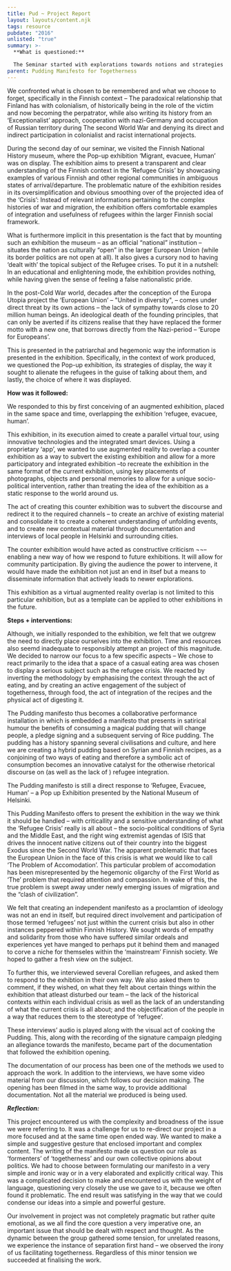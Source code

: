 ```yaml
---
title: Pud ~ Project Report
layout: layouts/content.njk
tags: resource
pubdate: "2016"
unlisted: "true"
summary: >-
  **What is questioned:**

  The Seminar started with explorations towards notions and strategies of nation building, The issue of living amongst each other and the issue of the perception of the Other, what does this create this ‘other’ imply, not philosophically but in a political and historical perspective. One particular example which became a central point of conversation and debate was the ‘Swastika’ and how the actions of the Nazi ideology has seized the imagination and the fundamental essence of the image/symbol and mutated it through its own actions to transform it into a signifier connoting an unforgettable and unforgivable event in human history. Such a symbol becomes part of the collective history of an entire people, and becomes the shared collective experience of humanity.
parent: Pudding Manifesto for Togetherness
---
```

We confronted what is chosen to be remembered and what we choose to forget, specifically in the Finnish context – The paradoxical relationship that Finland has with colonialism, of historically being in the role of the victim and now becoming the perpatrator, while also writing its history from an ‘Exceptionalist’ approach, cooperation with nazi-Germany and occupation of Russian territory during The second World War and denying its direct and indirect participation in colonialist and racist international projects.

During the second day of our seminar, we visited the Finnish National History museum, where the Pop-up exhibition ‘Migrant, evacuee, Human’ was on display. The exhibition aims to present a transparent and clear understanding of the Finnish context in the ‘Refugee Crisis’ by showcasing examples of various Finnish and other regional communities in ambiguous states of arrival/departure. The problematic nature of the exhibition resides in its oversimplification and obvious smoothing over of the projected idea of the ‘Crisis’: Instead of relevant informations pertaining to the complex histories of war and migration, the exhibition offers comfortable examples of integration and usefulness of refugees within the larger Finnish social framework.

What is furthermore implicit in this presentation is the fact that by mounting such an exhibition the museum – as an official “national” institution – situates the nation as culturally “open” in the larger European Union  (while its border politics are not open at all). It also gives a cursory nod to having ‘dealt with’ the topical subject of the Refugee crises. To put it in a nutshell: In an educational and enlightening mode, the exhibition provides nothing, while having given the sense of feeling a false nationalistic pride.

In the post-Cold War world, decades after the conception of the Europa Utopia project the ‘European Union’ – "United in diversity", – comes under direct threat by its own actions – the lack of sympathy towards close to 20 million human beings. An ideological death of the founding principles, that can only be averted if its citizens realise that they have replaced the former motto with a new one, that borrows directly from the Nazi-period – ‘Europe for Europeans’.

This is presented in the patriarchal and hegemonic way the information is presented in the exhibition. Specifically, in the context of work produced, we questioned the Pop-up exhibition, its strategies of display, the way it sought to alienate the refugees in the guise of talking about them, and lastly, the choice of where it was displayed.


**How was it followed:**

We responded to this by first conceiving of an augmented exhibition, placed in the same space and time, overlapping the exhibition ‘refugee, evacuee, human’.

This exhibition, in its execution aimed to create a parallel virtual tour, using innovative technologies and the integrated smart devices. Using a proprietary ‘app’, we wanted to use augmented reality to overlap a counter exhibition as a way to subvert the existing exhibition and allow for a more participatory and integrated exhibition –to recreate the exhibition in the same format of the current exhibition, using key placements of photographs, objects and personal memories to allow for a unique socio-political intervention, rather than treating the idea of the exhibition as a static response to the world around us.

The act of creating this counter exhibition was to subvert the discourse and redirect it to the required channels – to create an archive of existing material and consolidate it to create a coherent understanding of unfolding events, and to create new contextual material through documentation and interviews of local people in Helsinki and surrounding cities.

The counter exhibition would have acted as constructive criticism ¬¬– enabling a new way of how we respond to future exhibitions. It will allow for community participation. By giving the audience the power to intervene, it would have made the exhibition not just an end in itsef but a means to disseminate information that actively leads to newer explorations.

This exhibition as a virtual augmented reality overlap is not limited to this particular exhibition, but as a template can be applied to other exhibitions in the future.


**Steps + interventions:**

Although, we initially responded to the exhibition, we felt that we outgrew the need to directly place ourselves into the exhibition. Time and resources also seemd inadequate to responsibly  attempt an project of this magnitude. We decided to narrow our focus to a few specific aspects – We chose to react primarily to the idea that a space of a casual eating area was chosen to display a serious subject such as the refugee crisis. We reacted by inverting the methodology by emphasising the context through the act of eating, and by creating an active engagement of the subject of togetherness, through food, the act of integration of the recipes and the physical act of digesting it.

The Pudding manifesto thus becomes a collaborative performance installation in which is embedded a manifesto that presents in satirical humour the benefits of consuming a magical pudding that will change people, a pledge signing and a subsequent serving of Rice pudding. The pudding has a history spanning several civilisations and culture, and here we are creating a hybrid pudding based on Syrian and Finnish recipes, as a conjoining of two ways of eating and therefore a symbolic act of consumption becomes an innovative catalyst for the otherwise rhetorical discourse on (as well as the lack of ) refugee integration.

The Pudding manifesto is still a direct response to ‘Refugee, Evacuee, Human’ – a Pop up Exhibition presented by the National Museum of Helsinki.

This Pudding Manifesto offers to present the exhibition in the way we think it should be handled – with criticallity and a sensitive understanding of what the ‘Refugee Crisis’ really is all about – the socio-political conditions of Syria and the Middle East, and the right wing extremist agendas of ISIS that drives the innocent native citizens out of their country into the biggest Exodus since the Second World War. The apparent problematic that faces the European Union in the face of this crisis is what we would like to call ‘The Problem of Accomodation’. This particular problem of accomodation has been misrepresented by the hegemonic oligarchy of the First World as ‘The’ problem that required attention and compassion.  In wake of this, the true problem is swept away under newly emerging issues of migration and the “clash of civilization”.

We felt that creating an independent manifesto as a proclamtion of ideology was not an end in itself, but required direct involvement and participation of those termed ‘refugees’ not just within the current crisis but also in other instances peppered within Finnish History. We sought words of empathy and solidarity from those who have suffered similar ordeals and experiences yet have manged to perhaps put it behind them and managed to corve a niche for themseles within the ‘mainstream’ Finnish society. We hoped to gather a fresh view on the subject.

To further this, we interviewed several Corellian refugees, and asked them to respond to the exhibtion in their own way. We also asked them to comment, if they wished, on what they felt about certain things within the exhibition that atleast disturbed our team – the lack of the historical contexts within each individual crisis as well as the lack of an understanding of what the current crisis is all about; and the objectification of the people in a way that reduces them to the stereotype of ‘refugee’.

These interviews’ audio is played along with the visual act of cooking the Pudding. This, along with the recording of the signature campaign pledging an allegiance towards the manifesto, became part of the documentation that followed the exhibition opening.

The documentation of our process has been one of the methods we used to approach the work. In addition to the interviews, we have some video material from our discussion, which follows our decision making. The opening has been filmed in the same way, to provide additional documentation. Not all the material we produced is being used.

***Reflection:***

This project encountered us with the complexity and broadness of the issue we were referring to.  It was a challenge for us to re-direct our project in a more focused and at the same time open ended way. We wanted to make a simple and suggestive gesture that enclosed important and complex content. The writing of the manifesto made us question our role as ‘formenters’ of ‘togetherness’ and our own collective opinions about politics.  We had to choose between formulating our manifesto in a very simple and ironic way or in a very elaborated and explicitly critical way. This was a complicated decision to make and encountered us with the weight of language, questioning very closely the use we gave to it, because we often found it problematic. The end result was satisfying in the way that we could condense our ideas into a simple and powerful gesture.

Our involvement in project was not completely pragmatic but rather quite emotional, as we all find the core question a very imperative one, an important issue that should be dealt with respect and thought. As the dynamic between the group gathered some tension, for unrelated reasons, we experience the instance of separation first hand – we observed the irony of us facilitating togetherness. Regardless of this minor tension we succeeded at finalising the work.
